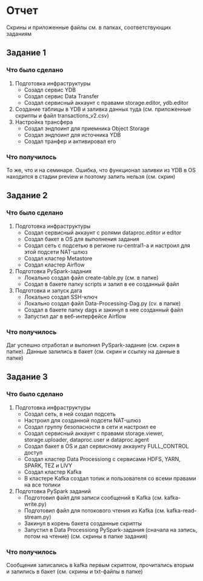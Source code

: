 # Отчет
Скрины и приложенные файлы см. в папках, соответствующих заданиям

## Задание 1

### Что было сделано
1. Подготовка инфраструктуры
   - Созадл сервис YDB
   - Создал сервис Data Transfer
   - Создал сервисный аккаунт с правами storage.editor, ydb.editor
2. Создание таблицы в YDB и заливка данных туда (см. приложенные скрипты и файл transactions_v2.csv)
3. Настройка трансфера
   - Создал эндпоинт для приемника Object Storage
   - Создал эндпоинт для источника YDB
   - Создал транфер и активировал его
     
### Что получилось
То же, что и на семинаре. Ошибка, что функционал заливки из YDB в OS находится в стадии preview и поэтому залить нельзя (см. скрин)

## Задание 2

### Что было сделано
1. Подготовка инфраструктуры
   - Создал сервисный аккаунт с ролями dataproc.editor и editor
   - Создал бакет в OS для выполнения задания
   - Создал сеть с подсетью в регионе ru-central1-a и настроил для этой подсети NAT-шлюз
   - Создал кластер Metastore
   - Создал кластер Airflow
2. Подготовка PySpark-задания
   - Локально создал файл create-table.py (см. в папке)
   - Создал в бакете папку scripts и залил в ее созданный файл
3. Подготовка и запуск дага
   - Локально создал SSH-ключ
   - Локально создал файл Data-Processing-Dag.py (cv. в папке)
   - Создал в бакете папку dags и закинул в нее созданный файл
   - Запустил даг в веб-интерфейсе Airflow

### Что получилось
Даг успешно отработал и выполнил PySpark-задание (см. скрин в папке). Данные залились в бакет (см. скрин и ссылку на данные в папке)

## Задание 3

### Что было сделано
1. Подготовка инфраструктуры
   - Создал сеть, в ней создал подсеть
   - Настроил для созданной подсети NAT-шлюз
   - Создал группу безопасности в сети и настроил ее
   - Создал сервисный аккаунт с правами storage.viewer, storage.uploader, dataproc.user и dataproc.agent
   - Создал бакет в OS и дал сервисному аккаунту FULL_CONTROL доступ
   - Создал кластер Data Processiong c сервисами HDFS, YARN, SPARK, TEZ и LIVY
   - Создал кластер Kafka
   - В кластере Kafka создал топик и пользователя со всеми правами на все топики
2. Подготовка PySpark заданий
   - Подготовил файл для записи сообщений в Kafka (см. kafka-write.py)
   - Подготовил файл для потокового чтения из Kafka (см. kafka-read-stream.py)
   - Закинул в корень бакета созданные скрипты
   - Запустил в Data Processiong PySpark-задания (сначала на запись, потом на чтение) (см. скрины в папке задания)

### Что получилось
Сообщения записались в kafka первым скриптом, прочитались вторым и залились в бакет (см. скрины и txt-файлы в папке)
